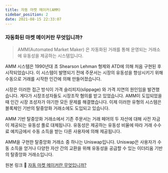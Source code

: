 ```yaml
---
title: 자동 마켓 메이커(AMM)
sidebar_position: 2
date: 2021-08-15 22:33:07
---
```



### 자동화된 마켓 메이커란 무엇입니까?

> AMM(Automated Market Maker) 은 자동화된 거래를 통해 운영되는 거래소에 유동성을 제공하는 시스템입니다.

AMM 시스템은 1990년대 초 Shearson Lehman 형제와 ATD에 의해 처음 구현된 후 시작되었습니다. 이 시스템이 발명되기 전에 주문서는 시장의 유동성을 향상시키기 위해 수동으로 거래를 시작한 인간에 의해 만들어졌습니다.

시장은 이러한 접근 방식이 가격 슬리피지(slippage) 와 가격 지연의 원인임을 발견했습니다. 게다가 시장조성자들도 시장조작 혐의를 받고 있었습니다. AMM이 도입되었을 때 인간 시장 조성자가 야기한 모든 문제를 해결했습니다. 이제 이러한 유형의 시스템은 블록체인 기반의 탈중앙화 거래소에도 도입되고 있습니다.

AMM 기반 탈중앙화 거래소에서 기존 주문서는 거래 페어의 두 자산에 대해 사전 자금이 제공되는 유동성 풀로 대체됩니다. 유동성은 제공하는 유동성 비율에 따라 거래 수수료 예치금에서 수동 소득을 받는 다른 사용자에 의해 제공됩니다.

AMM을 구현한 탈중앙화 거래소 중 하나는 Uniswap입니다. Uniswap은 사용자가 수동 소득을 얻거나 다양한 자산 간의 교환을 위해 유동성을 공급할 수 있는 이더리움 기반의 탈중앙화 거래소입니다.

원본 링크 🔗 [자동 마켓 메이커란 무엇입니까?](https://coinmarketcap.com/alexandria/glossary/automated-market-maker-amm)

